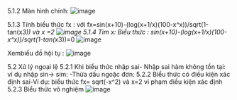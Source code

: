  5.1.2 Màn hình chính:
 ![image](https://github.com/user-attachments/assets/32e2bfc8-8976-4ca3-8b52-cdb3def520c5)

5.1.3 Tính biểu thức fx :
 với fx=sin(x+10)-(log(x+1/x)(100-x^x))/sqrt(1-tan(x*3)) và x =2
 ![image](https://github.com/user-attachments/assets/faf7507c-f137-4310-b5da-400571cea14e)
 5.1.4 Tìm x:
 Biểu thức : sin(x+10)-(log(x+1/x)(100-x^x))/sqrt(1-tan(x*3))=0
 ![image](https://github.com/user-attachments/assets/7f355091-3ff2-4e5a-94f6-a238aab8ec1b)

Xembiểu đồ hội tụ :
![image](https://github.com/user-attachments/assets/df70ba2a-bad6-40cd-8581-8eef08d1da87)

 5.2 Xử lý ngoại lệ
 5.2.1 Khi biểu thức nhập sai- Nhập sai hàm không tồn tại: ví dụ nhập sin-> sim:
-Thừa dấu ngoặc đơn:
 5.2.2 Biểu thức có điều kiện xác định sai-Ví dụ: biểu thức fx= sqrt(-x^2) và x=2 vi phạm điều kiện xác định
5.2.3 Biểu thức vô nghiệm
![image](https://github.com/user-attachments/assets/6924c74b-18bf-4645-b3ee-0aa931c688dd)



